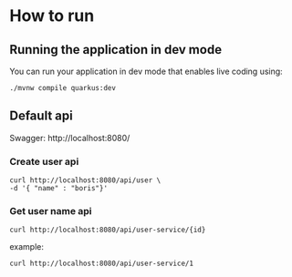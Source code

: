 # How to run

## Running the application in dev mode

You can run your application in dev mode that enables live coding using:
```shell script
./mvnw compile quarkus:dev
```

## Default api
Swagger: http://localhost:8080/

### Create user api
```shell script
curl http://localhost:8080/api/user \
-d '{ "name" : "boris"}'
```

### Get user name api
```shell script
curl http://localhost:8080/api/user-service/{id}
```
example:
```shell script
curl http://localhost:8080/api/user-service/1
```
